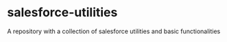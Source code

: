 # salesforce-utilities
A repository with a collection of salesforce utilities and basic functionalities 
